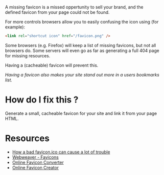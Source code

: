 A missing favicon is a missed oppertunity to sell your brand, and the defined favicon from your page could not be found.

For more controls browsers allow you to easily confusing the icon using (for example):

```html
<link rel="shortcut icon" href="/favicon.png" />
```

Some browsers (e.g. Firefox) will keep a list of missing favicons, but not all browsers do. Some servers will even go as far as generating a full 404 page for missing resources.  

Having a (cacheable) favicon will prevent this.

_Having a favicon also makes your site stand out more in a users bookmarks list._

# How do I fix this ?

Generate a small, cacheable favicon for your site and link it from your page HTML.

# Resources

* [How a bad favicon.ico can cause a lot of trouble](http://techblog.wimgodden.be/2011/02/22/how-a-bad-favicon-ico-can-cause-a-lot-of-trouble/)
* [Webweaver - Favicons](http://www.webweaver.nu/html-tips/favicon.shtml)
* [Online Favicon Converter](http://tools.dynamicdrive.com/favicon/)
* [Online Favicon Creator](http://www.favicon.cc/)